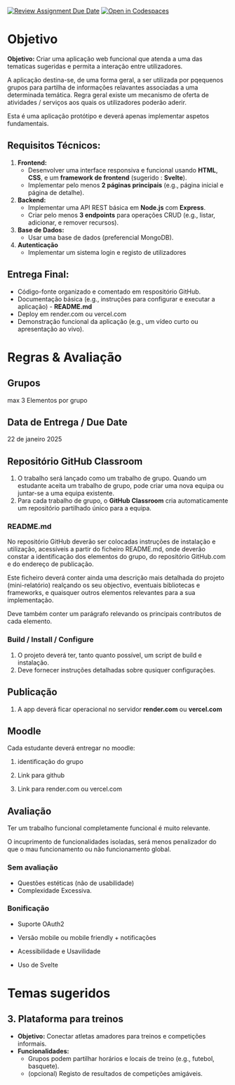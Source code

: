 [![Review Assignment Due Date](https://classroom.github.com/assets/deadline-readme-button-22041afd0340ce965d47ae6ef1cefeee28c7c493a6346c4f15d667ab976d596c.svg)](https://classroom.github.com/a/clSRtobH)
[![Open in Codespaces](https://classroom.github.com/assets/launch-codespace-2972f46106e565e64193e422d61a12cf1da4916b45550586e14ef0a7c637dd04.svg)](https://classroom.github.com/open-in-codespaces?assignment_repo_id=17600892)
# Objetivo

**Objetivo:** Criar uma aplicação web funcional que atenda a uma das tematicas sugeridas e permita a interação entre utilizadores.

A aplicação destina-se, de uma forma geral, a ser utilizada por pqequenos grupos para partilha de informações relavantes associadas a uma determinada temática. Regra geral existe um mecanismo de oferta de atividades / serviços aos quais os utilizadores poderão aderir.

Esta é uma aplicação protótipo e deverá apenas implementar aspetos fundamentais.

## **Requisitos Técnicos:**

1. **Frontend:**
   - Desenvolver uma interface responsiva e funcional usando **HTML**, **CSS**, e um **framework de frontend** (sugerido : **Svelte**).
   - Implementar pelo menos **2 páginas principais** (e.g., página inicial e página de detalhe).
2. **Backend:**
   - Implementar uma API REST básica em **Node.js** com **Express**.
   - Criar pelo menos **3 endpoints** para operações CRUD (e.g., listar, adicionar, e remover recursos).
3. **Base de Dados:**
   - Usar uma base de dados (preferencial MongoDB).
4. **Autenticação**
   - Implementar um sistema login e registo de utilizadores

## **Entrega Final:**

- Código-fonte organizado e comentado em respositório GitHub.
- Documentação básica (e.g., instruções para configurar e executar a aplicação) - **README.md**
- Deploy em render.com ou vercel.com
- Demonstração funcional da aplicação (e.g., um vídeo curto ou apresentação ao vivo).

# Regras & Avaliação

## Grupos

max 3 Elementos por grupo

## Data de Entrega / Due Date

22 de janeiro 2025

## Repositório GitHub Classroom

1. O trabalho será lançado como um trabalho de grupo. Quando um estudante aceita um trabalho de grupo, pode criar uma nova equipa ou juntar-se a uma equipa existente.
2. Para cada trabalho de grupo, o **GitHub Classroom** cria automaticamente um repositório partilhado único para a equipa.

### README.md

No repositório GitHub deverão ser colocadas instruções de instalação e utilização, acessíveis a partir do ficheiro README.md, onde deverão constar a identificação dos elementos do grupo, do repositório GitHub.com e do endereço de publicação.

Este ficheiro deverá conter ainda uma descrição mais detalhada do projeto (mini-relatório) realçando os seu objectivo, eventuais bibliotecas e frameworks, e quaisquer outros elementos relevantes para a sua implementação.

Deve também conter um parágrafo relevando os principais contributos de cada elemento.

### Build / Install / Configure

1. O projeto deverá ter, tanto quanto possível, um script de build e instalação.
2. Deve fornecer instruções detalhadas sobre qusiquer configurações.

## Publicação

1. A app deverá ficar operacional no servidor **render.com** ou **vercel.com**

## Moodle

Cada estudante deverá entregar no moodle:

1. identificação do grupo

2. Link para github

3. Link para render.com ou vercel.com

## Avaliação

Ter um trabalho funcional completamente funcional é muito relevante.

O incuprimento de funcionalidades isoladas, será menos penalizador do que o mau funcionamento ou não funcionamento global.

### Sem avaliação

- Questões estéticas (não de usabilidade)
- Complexidade Excessiva.

### Bonificação

- Suporte OAuth2

- Versão mobile ou mobile friendly + notificações

- Acessibilidade e Usavilidade

- Uso de Svelte

# Temas sugeridos

## **3. Plataforma para treinos**

- **Objetivo:** Conectar atletas amadores para treinos e competições informais.
- **Funcionalidades:**
  - Grupos podem partilhar horários e locais de treino (e.g., futebol, basquete).
  - (opcional) Registo de resultados de competições amigáveis.